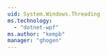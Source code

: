 ```yaml
---
uid: System.Windows.Threading
ms.technology: 
  - "dotnet-wpf"
ms.author: "kempb"
manager: "ghogen"
---
```

